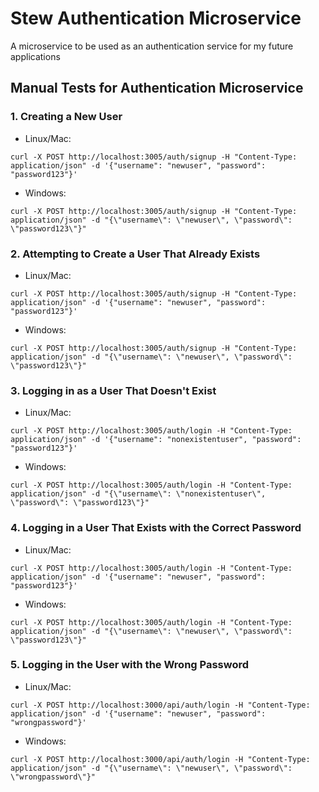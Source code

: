 # Stew Authentication Microservice

A microservice to be used as an authentication service for my future applications

## Manual Tests for Authentication Microservice
### 1. Creating a New User
* Linux/Mac:
```
curl -X POST http://localhost:3005/auth/signup -H "Content-Type: application/json" -d '{"username": "newuser", "password": "password123"}'
```

* Windows:
```
curl -X POST http://localhost:3005/auth/signup -H "Content-Type: application/json" -d "{\"username\": \"newuser\", \"password\": \"password123\"}"
```


### 2. Attempting to Create a User That Already Exists
* Linux/Mac:
```
curl -X POST http://localhost:3005/auth/signup -H "Content-Type: application/json" -d '{"username": "newuser", "password": "password123"}'
```

* Windows:
```
curl -X POST http://localhost:3005/auth/signup -H "Content-Type: application/json" -d "{\"username\": \"newuser\", \"password\": \"password123\"}"

```


### 3. Logging in as a User That Doesn't Exist
* Linux/Mac:
```
curl -X POST http://localhost:3005/auth/login -H "Content-Type: application/json" -d '{"username": "nonexistentuser", "password": "password123"}'
```

* Windows:
```
curl -X POST http://localhost:3005/auth/login -H "Content-Type: application/json" -d "{\"username\": \"nonexistentuser\", \"password\": \"password123\"}"
```


### 4. Logging in a User That Exists with the Correct Password
* Linux/Mac:
```
curl -X POST http://localhost:3005/auth/login -H "Content-Type: application/json" -d '{"username": "newuser", "password": "password123"}'
```

* Windows:
```
curl -X POST http://localhost:3005/auth/login -H "Content-Type: application/json" -d "{\"username\": \"newuser\", \"password\": \"password123\"}"

```

### 5. Logging in the User with the Wrong Password
* Linux/Mac:
```
curl -X POST http://localhost:3000/api/auth/login -H "Content-Type: application/json" -d '{"username": "newuser", "password": "wrongpassword"}'
```

* Windows:
```
curl -X POST http://localhost:3000/api/auth/login -H "Content-Type: application/json" -d "{\"username\": \"newuser\", \"password\": \"wrongpassword\"}"
```
